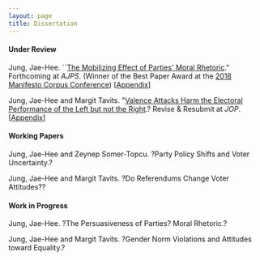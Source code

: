 ```yaml
---
layout: page
title: Dissertation
---
```


#### Under Review

Jung, Jae-Hee. ``[The Mobilizing Effect of Parties' Moral Rhetoric](https://www.dropbox.com/s/h5mauqw8c91mztb/Jung_moral_rhetoric.pdf?dl=0)." Forthcoming at _AJPS_. (Winner of the Best Paper Award at the [2018 Manifesto Corpus Conference](https://manifesto-project.wzb.eu/conference-2018)) [[Appendix](https://www.dropbox.com/s/hyod66btludk1uj/Jung_moral_rhetoric_SI.pdf?dl=0)]

Jung, Jae-Hee and Margit Tavits. "[Valence Attacks Harm the Electoral Performance of the Left but not the Right](https://www.dropbox.com/s/anfwljcdolb2ub8/Jung_Tavits_valence_attacks.pdf?dl=0).? Revise & Resubmit at _JOP_. [[Appendix](https://www.dropbox.com/s/dcben9ktll94ozw/Jung_Tavits_valence_attacks_OA.pdf?dl=0)]

#### Working Papers

Jung, Jae-Hee and Zeynep Somer-Topcu. ?Party Policy Shifts and Voter Uncertainty.?

Jung, Jae-Hee and Margit Tavits. ?Do Referendums Change Voter Attitudes??

#### Work in Progress

Jung, Jae-Hee. ?The Persuasiveness of Parties? Moral Rhetoric.?

Jung, Jae-Hee and Margit Tavits. ?Gender Norm Violations and Attitudes toward Equality.?